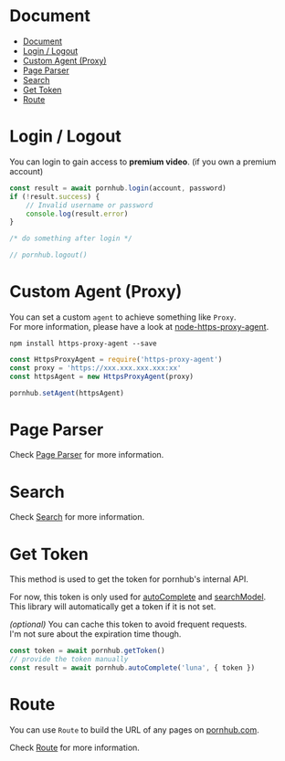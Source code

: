 # Document

- [Document](#document)
- [Login / Logout](#login--logout)
- [Custom Agent (Proxy)](#custom-agent-proxy)
- [Page Parser](#page-parser)
- [Search](#search)
- [Get Token](#get-token)
- [Route](#route)

# Login / Logout
You can login to gain access to **premium video**. (if you own a premium account)
```js
const result = await pornhub.login(account, password)
if (!result.success) {
    // Invalid username or password
    console.log(result.error)
}

/* do something after login */

// pornhub.logout()
```

# Custom Agent (Proxy)
You can set a custom `agent` to achieve something like `Proxy`.\
For more information, please have a look at [node-https-proxy-agent](https://github.com/TooTallNate/node-https-proxy-agent).

```
npm install https-proxy-agent --save
```
```js
const HttpsProxyAgent = require('https-proxy-agent')
const proxy = 'https://xxx.xxx.xxx.xxx:xx'
const httpsAgent = new HttpsProxyAgent(proxy)

pornhub.setAgent(httpsAgent)
```

# Page Parser
Check [Page Parser](./Page.md) for more information.

# Search
Check [Search](./Search.md) for more information.

# Get Token
This method is used to get the token for pornhub's internal API.

For now, this token is only used for [autoComplete](./Search.md#autocomplete) and [searchModel](./Search.md#model-search).
\
This library will automatically get a token if it is not set.

*(optional)* You can cache this token to avoid frequent requests.\
I'm not sure about the expiration time though.

```js
const token = await pornhub.getToken()
// provide the token manually
const result = await pornhub.autoComplete('luna', { token })
```

# Route
You can use `Route` to build the URL of any pages on [pornhub.com](https://www.pornhub.com).

Check [Route](./Route.md) for more information.
